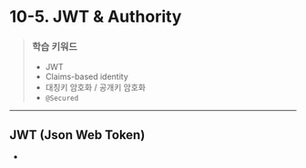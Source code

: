 # 10-5. JWT & Authority

> ### 학습 키워드
>
> * JWT
> * Claims-based identity
> * 대칭키 암호화 / 공개키 암호화
> * `@Secured`

***

## JWT (Json Web Token)

*
